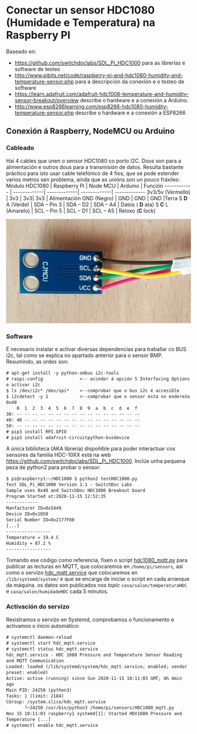 # Conectar un sensor HDC1080 (Humidade e Temperatura) na Raspberry PI
Baseado en:

* https://github.com/switchdoclabs/SDL_Pi_HDC1000 para as librerías e software de testeo
* http://www.pibits.net/code/raspberry-pi-and-hdc1080-humidity-and-temperature-sensor.php para a descripción da conexión e o testeo de software
* https://learn.adafruit.com/adafruit-hdc1008-temperature-and-humidity-sensor-breakout/overview describe o hardware e a conexión a Arduino.
* http://www.esp8266learning.com/esp8266-hdc1080-humidity-temperature-sensor.php describe o hardware e a conexión a ESP8266

## Conexión á Raspberry, NodeMCU ou Arduino
### Cableado
Hai 4 cables que unen o sensor HDC1080 co porto I2C. Dous son para a alimentación e outros dous para a transmisión de datos. Resulta bastante práctico para isto usar cable telefónico de 4 fios, que se pode estender varios metros sen problema, aínda que as unións son un pouco fráxiles:
Módulo HDC1080 | Raspberry Pi | Node MCU | Arduino | Función
------------ | -------------| -------------| -------------| -------------
3v3/5v (Vermello)  | 3v3 | 3v3| 3v3 | Alimentación
GND (Negro) | GND | GND | GND |Terra
S __D__ A (Verde) | SDA – Pin 3  | SDA – D2 | SDA – A4 | Datos ( __D__ ata)
S __C__ L (Amarelo) | SCL – Pin 5 | SCL – D1 | SCL – A5 | Reloxo (__C__ lock)

![HDC1080 con cables soldados](imaxes/HDC1080.jpg)

### Software 
É necesario instalar e activar diversas dependencias para traballar co BUS i2c, tal como se explica no apartado anterior para o sensor BMP. Resumindo, as ordes son:

    # apt-get install -y python-smbus i2c-tools
    # raspi-config              <-- acceder á opción 5 Interfacing Options e activar i2c
    $ ls /dev/i2c* /dev/spi*	<--comprobar que o bus i2c é accesible
    $ i2cdetect -y 1			<--comprobar que o sensor está no enderezo 0x40
        0  1  2  3  4  5  6  7  8  9  a  b  c  d  e  f
    30: -- -- -- -- -- -- -- -- -- -- -- -- -- -- -- -- 
    40: 40 -- -- -- -- -- -- -- -- -- -- -- -- -- -- -- 
    50: -- -- -- -- -- -- -- -- -- -- -- -- -- -- -- --
    # pip3 install RPI.GPIO
    # pip3 install adafruit-circuitpython-busdevice

A única biblioteca (AKA librería) dispoñible para poder interactuar cos sensores da familia HDC-10XX está na web https://github.com/switchdoclabs/SDL_Pi_HDC1000. Inclúe unha pequena peza de python2 para probar o sensor:

    $ pi@raspberry1:~/HDC1080 $ python2 testHDC1000.py
    Test SDL_Pi_HDC1000 Version 1.1 - SwitchDoc Labs
    Sample uses 0x40 and SwitchDoc HDC1000 Breakout board 
    Program Started at:2020-11-15 12:52:35
    ------------
    Manfacturer ID=0x5449
    Device ID=0x1050
    Serial Number ID=0x2177F80
    [...]
    -----------------
    Temperature = 19.4 C
    Humidity = 87.2 %
    -----------------
Tomando ese código como referencia, fixen o script [hdc1080_mqtt.py](sensors/hdc1080_mqtt.py) para publicar as lecturas en MQTT, que colocaremos en `/home/pi/sensors`, así como o servizo [hdc_mqtt.service](services/hdc_mqtt.service) que colocaremos en `/lib/systemd/system/` e que se encarga de iniciar o script en cada arranque da máquina.
os datos son publicados nos _topic_ `casa/salon/temperaturaHDC` e  `casa/salon/humidadeHDC` cada 5 minutos.

### Activación do servizo
Rexistramos o servizo en Systemd, comprobamos o funcionamento e activamos o inicio automático:

    # systemctl daemon-reload
    # systemctl start hdc_mqtt.service
    # systemctl status hdc_mqtt.service
    hdc_mqtt.service - HDC 1080 Pressure and Temperature Sensor Reading and MQTT Communication
    Loaded: loaded (/lib/systemd/system/hdc_mqtt.service; enabled; vendor preset: enabled)
    Active: active (running) since Sun 2020-11-15 10:11:03 GMT; 4h 4min ago
    Main PID: 24250 (python3)
    Tasks: 1 (limit: 2184)
    CGroup: /system.slice/hdc_mqtt.service
           └─24250 /usr/bin/python3 /home/pi/sensors/HDC1080_mqtt.py
    Nov 15 10:11:03 raspberry1 systemd[1]: Started HDV1080 Pressure and Temperature [...]
    # systemctl enable hdc_mqtt.service


